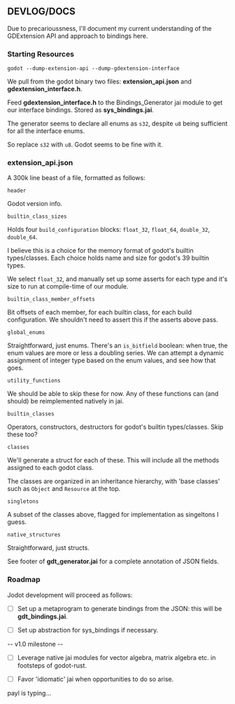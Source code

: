 ## DEVLOG/DOCS

Due to precarioussness, I'll document my current understanding of the GDExtension API and approach to bindings here.

### Starting Resources
```
godot --dump-extension-api --dump-gdextension-interface
```
We pull from the godot binary two files: **extension_api.json** and **gdextension_interface.h**.

Feed **gdextension_interface.h** to the Bindings_Generator jai module to get our interface bindings. Stored as **sys_bindings.jai**. 

The generator seems to declare all enums as `s32`, despite `u8` being sufficient for all the interface enums. 

So replace `s32` with `u8`. Godot seems to be fine with it.

### extension_api.json

A 300k line beast of a file, formatted as follows:

`header`

Godot version info.

`builtin_class_sizes`

Holds four `build_configuration` blocks: `float_32`, `float_64`, `double_32`, `double_64`.

I believe this is a choice for the memory format of godot's builtin types/classes. Each choice holds name and size for godot's 39 builtin types.

We select `float_32`, and manually set up some asserts for each type and it's size to run at compile-time of our module.

`builtin_class_member_offsets`

Bit offsets of each member, for each builtin class, for each build configuration. We shouldn't need to assert this if the asserts above pass.

`global_enums`

Straightforward, just enums. There's an `is_bitfield` boolean: when true, the enum values are more or less a doubling series. We can attempt a dynamic assignment of integer type based on the enum values, and see how that goes.

`utility_functions`

We should be able to skip these for now. Any of these functions can (and should) be reimplemented natively in jai.

`builtin_classes`

Operators, constructors, destructors for godot's builtin types/classes. Skip these too?

`classes`

We'll generate a struct for each of these. This will include all the methods assigned to each godot class.

The classes are organized in an inheritance hierarchy, with 'base classes' such as `Object` and `Resource` at the top.

`singletons`

A subset of the classes above, flagged for implementation as singeltons I guess.

`native_structures`

Straightforward, just structs.

See footer of **gdt_generator.jai** for a complete annotation of JSON fields.

### Roadmap

Jodot development will proceed as follows:

- [ ] Set up a metaprogram to generate bindings from the JSON: this will be **gdt_bindings.jai**.

- [ ] Set up abstraction for sys_bindings if necessary.

-- v1.0 milestone --

- [ ] Leverage native jai modules for vector algebra, matrix algebra etc. in footsteps of godot-rust.

- [ ] Favor 'idiomatic' jai when opportunities to do so arise.

payl is typing...
